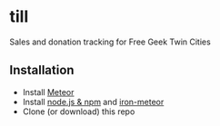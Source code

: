 # till

Sales and donation tracking for Free Geek Twin Cities

## Installation

* Install [Meteor](http://docs.meteor.com/#/basic/quickstart)
* Install [node.js & npm](https://nodejs.org/download/) and [iron-meteor](https://www.npmjs.com/package/iron-meteor)
* Clone (or download) this repo

